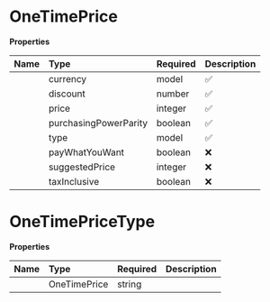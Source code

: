 # OneTimePrice



**Properties**

| Name | Type | Required | Description |
| :-------- | :----------| :----------| :----------|
    | currency | model | ✅ |  |
    | discount | number | ✅ | Discount applied to the price, represented as a percentage (0 to 100). |
    | price | integer | ✅ | The payment amount, in the smallest denomination of the currency (e.g., cents for USD). For example, to charge $1.00, pass `100`. If [`pay_what_you_want`](Self::pay_what_you_want) is set to `true`, this field represents the **minimum** amount the customer must pay. |
    | purchasingPowerParity | boolean | ✅ | Indicates if purchasing power parity adjustments are applied to the price. Purchasing power parity feature is not available as of now. |
    | type | model | ✅ |  |
    | payWhatYouWant | boolean | ❌ | Indicates whether the customer can pay any amount they choose. If set to `true`, the [`price`](Self::price) field is the minimum amount. |
    | suggestedPrice | integer | ❌ | A suggested price for the user to pay. This value is only considered if [`pay_what_you_want`](Self::pay_what_you_want) is `true`. Otherwise, it is ignored. |
    | taxInclusive | boolean | ❌ | Indicates if the price is tax inclusive. |

# OneTimePriceType



**Properties**

| Name | Type | Required | Description |
| :-------- | :----------| :----------| :----------|
    | OneTimePrice | string |  | one_time_price |





<!-- This file was generated by liblab | https://liblab.com/ -->